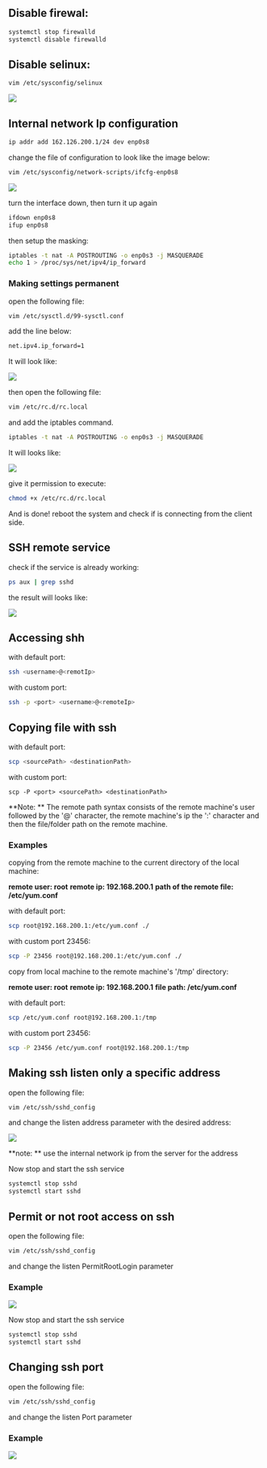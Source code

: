 ## Disable firewal:

````bash
systemctl stop firewalld
systemctl disable firewalld
````

## Disable selinux:

`````bash
vim /etc/sysconfig/selinux
`````

![](https://github.com/lucaschf/Internet-Service-Management-and-Configuration/blob/main/images/linuxse-disabled.png)

## Internal network Ip configuration

````bash
ip addr add 162.126.200.1/24 dev enp0s8
````

change the file of configuration to look like the image below:

````bash
vim /etc/sysconfig/network-scripts/ifcfg-enp0s8
````

![](https://github.com/lucaschf/Internet-Service-Management-and-Configuration/blob/main/images/internal-network-interface-config-file.png)

turn the interface down, then turn it up again

````bash
ifdown enp0s8
ifup enp0s8
````

then setup the masking:

````bash
iptables -t nat -A POSTROUTING -o enp0s3 -j MASQUERADE
echo 1 > /proc/sys/net/ipv4/ip_forward
````

### Making settings permanent

open the following file:

````bash
vim /etc/sysctl.d/99-sysctl.conf
````

add the line below: 

````bash
net.ipv4.ip_forward=1
````

It will look like:

![](https://github.com/lucaschf/Internet-Service-Management-and-Configuration/blob/main/images/server/internal-networking-forwarding.png)

then open the following file:

````bash
vim /etc/rc.d/rc.local
````

and add the iptables command.

````bash
iptables -t nat -A POSTROUTING -o enp0s3 -j MASQUERADE
````

 It will looks like:

![](https://github.com/lucaschf/Internet-Service-Management-and-Configuration/blob/main/images/server/internal-networking-forwarding-2.png)

give it permission to execute:

````bash
chmod +x /etc/rc.d/rc.local
````

And is done! reboot the system and check if is connecting from the client side.

## SSH remote service

check if the service is already working:

````bash
ps aux | grep sshd	
````

the result will looks like:

![](https://github.com/lucaschf/Internet-Service-Management-and-Configuration/blob/main/images/server/checking-ssh-status.png)

## Accessing  shh

with default port:

````bash
ssh <username>@<remotIp> 
````

with custom port:

````bash
ssh -p <port> <username>@<remoteIp>
````

## Copying file with ssh

with default port:

````bash
scp <sourcePath> <destinationPath>
````

with custom port:

````
scp -P <port> <sourcePath> <destinationPath>
````

**Note: ** The remote path syntax consists of the remote machine's user followed by the '@' character, the remote machine's ip the ':' character and then the file/folder path on the remote machine.

### Examples

copying from the remote machine to the current directory of the local machine:

**remote user: root**
**remote ip: 192.168.200.1**
**path of the remote file: /etc/yum.conf**

with default port:

````bash
scp root@192.168.200.1:/etc/yum.conf ./
````

with custom port 23456:

````bash
scp -P 23456 root@192.168.200.1:/etc/yum.conf ./
````

copy from local machine to the remote machine's '/tmp' directory:

**remote user: root**
**remote ip: 192.168.200.1**
**file path: /etc/yum.conf**

with default port:

````bash
scp /etc/yum.conf root@192.168.200.1:/tmp
````

with custom port 23456:

````bash
scp -P 23456 /etc/yum.conf root@192.168.200.1:/tmp
````

## Making ssh listen only a specific address

open the following file:

````bash
vim /etc/ssh/sshd_config
````

and change the listen address parameter with the desired address:

![](https://github.com/lucaschf/Internet-Service-Management-and-Configuration/blob/main/images/server/ssh-listen-address.png)

**note: ** use the internal network ip from the server for the address

Now stop and start the ssh service

````bash
systemctl stop sshd
systemctl start sshd
````

## Permit or not root access on ssh

open the following file:

````bash
vim /etc/ssh/sshd_config
````

and change the listen PermitRootLogin parameter

### Example

![](https://github.com/lucaschf/Internet-Service-Management-and-Configuration/blob/main/images/server/disable-ssh-root-access.png)

Now stop and start the ssh service

````bash
systemctl stop sshd
systemctl start sshd
````

## Changing ssh port 

open the following file:

````bash
vim /etc/ssh/sshd_config
````

and change the listen Port parameter

### Example

![](https://github.com/lucaschf/Internet-Service-Management-and-Configuration/blob/main/images/server/ssh-change-port.png)
